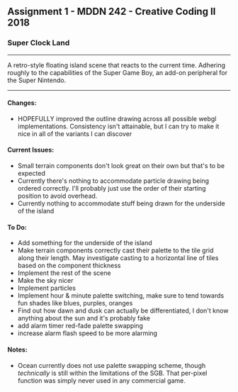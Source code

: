 ## Assignment 1 - MDDN 242 - Creative Coding II 2018

### Super Clock Land

---

A retro-style floating island scene that reacts to the current time. Adhering roughly to the capabilities of the Super Game Boy, an add-on peripheral for the Super Nintendo.

---

#### Changes:
+ HOPEFULLY improved the outline drawing across all possible webgl implementations. Consistency isn't attainable, but I can try to make it nice in all of the variants I can discover

#### Current Issues:
+ Small terrain components don't look great on their own but that's to be expected
+ Currently there's nothing to accommodate particle drawing being ordered correctly. I'll probably just use the order of their starting position to avoid overhead.
+ Currently nothing to accommodate stuff being drawn for the underside of the island

#### To Do:
+ Add something for the underside of the island
+ Make terrain components correctly cast their palette to the tile grid along their length. May investigate casting to a horizontal line of tiles based on the component thickness
+ Implement the rest of the scene
+ Make the sky nicer
+ Implement particles
+ Implement hour & minute palette switching, make sure to tend towards fun shades like blues, purples, oranges
+ Find out how dawn and dusk can actually be differentiated, I don't know anything about the sun and it's probably fake
+ add alarm timer red-fade palette swapping
+ increase alarm flash speed to be more alarming

#### Notes:
+ Ocean currently does not use palette swapping scheme, though *technically* is still within the limitations of the SGB. That per-pixel function was simply never used in any commercial game.